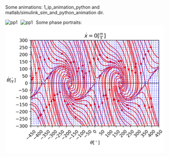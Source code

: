 ###
Some animations:
1_ip_animation_python and matlab/simulink_sim_and_python_animation dir.

Some phase portraits:
<img src="phase_portraits/pictures/cos_b_1_gamma_0_5_dodatnie.png"
     alt="pp1"
     style="float: left; margin-right: 10px;" />
<img src="phase_portraits/pictures/cos_b_1_gamma_0_5_ujemne.png"
     alt="pp1"
     style="float: left; margin-right: 10px;" />
<img src="phase_portraits/pictures/cos_b_1_gamma_0_5_ZERO.png"
     alt="pp1"
     style="float: left; margin-right: 10px;" />   
